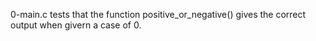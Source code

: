0-main.c tests that the function positive_or_negative() gives the correct output when givern a case of 0.

